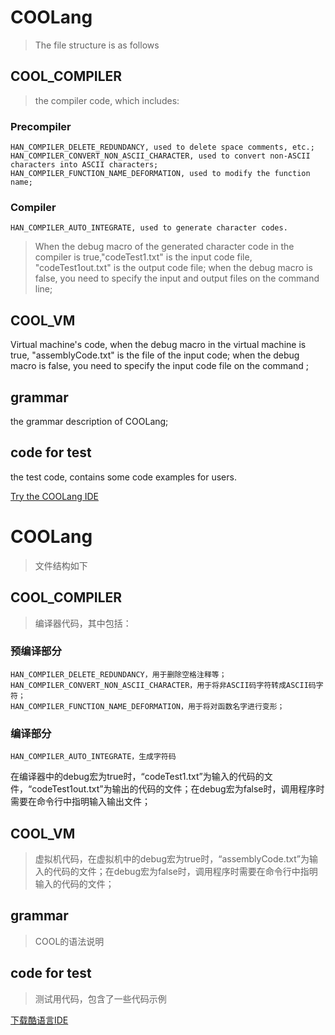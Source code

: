 # COOLang
>The file structure is as follows
## COOL_COMPILER
>the compiler code, which includes:
###  Precompiler
    HAN_COMPILER_DELETE_REDUNDANCY, used to delete space comments, etc.;            
    HAN_COMPILER_CONVERT_NON_ASCII_CHARACTER, used to convert non-ASCII characters into ASCII characters;
    HAN_COMPILER_FUNCTION_NAME_DEFORMATION, used to modify the function name;
###  Compiler
    HAN_COMPILER_AUTO_INTEGRATE, used to generate character codes.
>When the debug macro of the generated character code in the compiler is true,"codeTest1.txt" is the input code file, "codeTest1out.txt" is the output code file; when the debug macro is false, you need to specify the input and output files on the command line;

## COOL_VM
Virtual machine's code, when the debug macro in the virtual machine is true, "assemblyCode.txt" is the file of the input code; when the debug macro is false, you need to specify the input code file on the command ;

## grammar
the grammar description of COOLang;

## code for test
the test code, contains some code examples for users.

[Try the COOLang IDE](dreameng.tech)

# COOLang
>文件结构如下
##  COOL_COMPILER
>编译器代码，其中包括：
###  预编译部分
    HAN_COMPILER_DELETE_REDUNDANCY，用于删除空格注释等；
    HAN_COMPILER_CONVERT_NON_ASCII_CHARACTER，用于将非ASCII码字符转成ASCII码字符；
    HAN_COMPILER_FUNCTION_NAME_DEFORMATION，用于将对函数名字进行变形；
###  编译部分
    HAN_COMPILER_AUTO_INTEGRATE，生成字符码
  在编译器中的debug宏为true时，“codeTest1.txt”为输入的代码的文件，“codeTest1out.txt”为输出的代码的文件；在debug宏为false时，调用程序时需要在命令行中指明输入输出文件；
  
## COOL_VM
>虚拟机代码，在虚拟机中的debug宏为true时，“assemblyCode.txt”为输入的代码的文件；在debug宏为false时，调用程序时需要在命令行中指明输入的代码的文件；
   
##  grammar
>COOL的语法说明
  
##  code for test
>测试用代码，包含了一些代码示例

[下载酷语言IDE](dreameng.tech)

